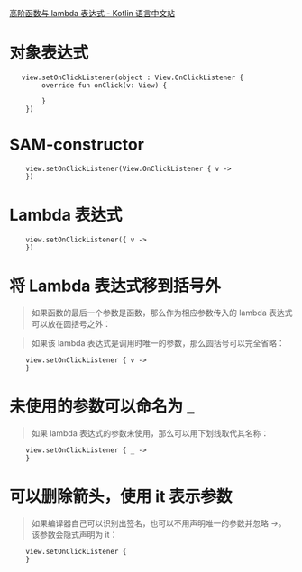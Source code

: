 [高阶函数与 lambda 表达式 - Kotlin 语言中文站](https://www.kotlincn.net/docs/reference/lambdas.html)

# 对象表达式
       view.setOnClickListener(object : View.OnClickListener {
            override fun onClick(v: View) {

            }
        })
        
# SAM-constructor
        view.setOnClickListener(View.OnClickListener { v ->
        })
        
# Lambda 表达式
        view.setOnClickListener({ v ->
        })
        
# 将 Lambda 表达式移到括号外
> 如果函数的最后一个参数是函数，那么作为相应参数传入的 lambda 表达式可以放在圆括号之外：

> 如果该 lambda 表达式是调用时唯一的参数，那么圆括号可以完全省略：

        view.setOnClickListener { v ->
        }
        
# 未使用的参数可以命名为 _
> 如果 lambda 表达式的参数未使用，那么可以用下划线取代其名称：

        view.setOnClickListener { _ ->
        }
        
# 可以删除箭头，使用 it 表示参数
> 如果编译器自己可以识别出签名，也可以不用声明唯一的参数并忽略 ->。 该参数会隐式声明为 it：

        view.setOnClickListener {
        }